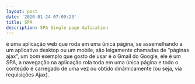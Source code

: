 ```yaml
---
layout: post
date: '2020-01-24 07:09:23'
title: SPA
description: SPA Single page Aplication
---
```

é uma aplicação web que roda em uma única página, se assemelhando a um aplicativo desktop ou um mobile, são leigamente chamadas de “páginas ajax”, um bom exemplo que gosto de usar é o Gmail do Google, ele é um SPA, a navegação na aplicação rola toda em uma única página e todo o conteúdo é carregado de uma vez ou obtido dinâmicamente (ou seja, via requisições Ajax).
